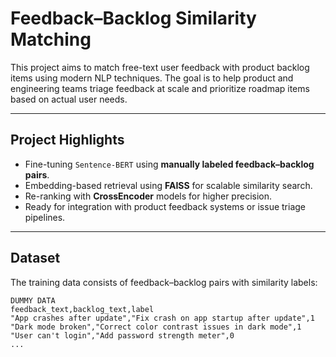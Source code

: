 # Feedback–Backlog Similarity Matching

This project aims to match free-text user feedback with product backlog items using modern NLP techniques. The goal is to help product and engineering teams triage feedback at scale and prioritize roadmap items based on actual user needs.

---

## Project Highlights

- Fine-tuning `Sentence-BERT` using **manually labeled feedback–backlog pairs**.
- Embedding-based retrieval using **FAISS** for scalable similarity search.
- Re-ranking with **CrossEncoder** models for higher precision.
- Ready for integration with product feedback systems or issue triage pipelines.

---

## Dataset

The training data consists of feedback–backlog pairs with similarity labels:

```csv
DUMMY DATA
feedback_text,backlog_text,label
"App crashes after update","Fix crash on app startup after update",1
"Dark mode broken","Correct color contrast issues in dark mode",1
"User can't login","Add password strength meter",0
...
